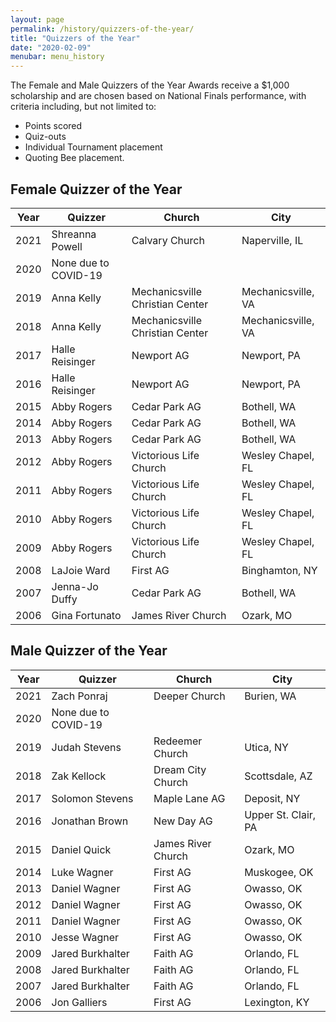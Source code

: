 ```yaml
---
layout: page
permalink: /history/quizzers-of-the-year/
title: "Quizzers of the Year"
date: "2020-02-09"
menubar: menu_history
---
```


The Female and Male Quizzers of the Year Awards receive a $1,000 scholarship and are chosen based on National Finals performance, with criteria including, but not limited to:
* Points scored
* Quiz-outs
* Individual Tournament placement
* Quoting Bee placement.

## Female Quizzer of the Year

| Year | Quizzer              | Church                          | City               |
| ---- | -------------------- | ------------------------------- | ------------------ |
| 2021 | Shreanna Powell      | Calvary Church                  | Naperville, IL     |
| 2020 | None due to COVID-19 |                                 |                    |
| 2019 | Anna Kelly           | Mechanicsville Christian Center | Mechanicsville, VA |
| 2018 | Anna Kelly           | Mechanicsville Christian Center | Mechanicsville, VA |
| 2017 | Halle Reisinger      | Newport AG                      | Newport, PA        |
| 2016 | Halle Reisinger      | Newport AG                      | Newport, PA        |
| 2015 | Abby Rogers          | Cedar Park AG                   | Bothell, WA        |
| 2014 | Abby Rogers          | Cedar Park AG                   | Bothell, WA        |
| 2013 | Abby Rogers          | Cedar Park AG                   | Bothell, WA        |
| 2012 | Abby Rogers          | Victorious Life Church          | Wesley Chapel, FL  |
| 2011 | Abby Rogers          | Victorious Life Church          | Wesley Chapel, FL  |
| 2010 | Abby Rogers          | Victorious Life Church          | Wesley Chapel, FL  |
| 2009 | Abby Rogers          | Victorious Life Church          | Wesley Chapel, FL  |
| 2008 | LaJoie Ward          | First AG                        | Binghamton, NY     |
| 2007 | Jenna-Jo Duffy       | Cedar Park AG                   | Bothell, WA        |
| 2006 | Gina Fortunato       | James River Church              | Ozark, MO          |

## Male Quizzer of the Year

| Year | Quizzer              | Church             | City                |
| ---- | -------------------- | ------------------ | ------------------- |
| 2021 | Zach Ponraj          | Deeper Church      | Burien, WA          |
| 2020 | None due to COVID-19 |                    |                     |
| 2019 | Judah Stevens        | Redeemer Church    | Utica, NY           |
| 2018 | Zak Kellock          | Dream City Church  | Scottsdale, AZ      |
| 2017 | Solomon Stevens      | Maple Lane AG      | Deposit, NY         |
| 2016 | Jonathan Brown       | New Day AG         | Upper St. Clair, PA |
| 2015 | Daniel Quick         | James River Church | Ozark, MO           |
| 2014 | Luke Wagner          | First AG           | Muskogee, OK        |
| 2013 | Daniel Wagner        | First AG           | Owasso, OK          |
| 2012 | Daniel Wagner        | First AG           | Owasso, OK          |
| 2011 | Daniel Wagner        | First AG           | Owasso, OK          |
| 2010 | Jesse Wagner         | First AG           | Owasso, OK          |
| 2009 | Jared Burkhalter     | Faith AG           | Orlando, FL         |
| 2008 | Jared Burkhalter     | Faith AG           | Orlando, FL         |
| 2007 | Jared Burkhalter     | Faith AG           | Orlando, FL         |
| 2006 | Jon Galliers         | First AG           | Lexington, KY       |
